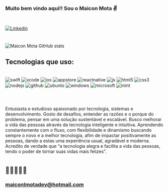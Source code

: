 

### Muito bem vindo aqui!! Sou o Maicon Mota ✌️<br>
#

[![Linkedin](	https://img.shields.io/badge/LinkedIn-0077B5?style=for-the-badge&logo=linkedin&logoColor=white)](https://www.linkedin.com/in/maicon-mota934496287/)

# 

![Maicon Mota GitHub stats](https://github-readme-stats.vercel.app/api?username=maiconlmotadev&show_icons=true&theme=dark)


## Tecnologias que uso:

<div style= "display: inline_block"><br/>
    <img align="center" alt="swift" src="https://img.shields.io/badge/Swift-FA7343?style=for-the-badge&logo=swift&logoColor=white"/>
    <img align="center" alt="xcode" src="https://img.shields.io/badge/Xcode-007ACC?style=for-the-badge&logo=Xcode&logoColor=white"/>
    <img align="center" alt="ios" src="https://img.shields.io/badge/iOS-000000?style=for-the-badge&logo=ios&logoColor=white"/>
    <img align="center" alt="appstore" src="https://img.shields.io/badge/App_Store-0D96F6?style=for-the-badge&logo=app-store&logoColor=white"/>
    <img align="center" alt="reactnative" src="https://img.shields.io/badge/React_Native-20232A?style=for-the-badge&logo=react&logoColor=61DAFB"/>
    <img align="center" alt="js" src="https://img.shields.io/badge/JavaScript-F7DF1E?style=for-the-badge&logo=javascript&logoColor=black"/>
    <img align="center" alt="html5" src="https://img.shields.io/badge/HTML5-E34F26?style=for-the-badge&logo=html5&logoColor=white"/>
    <img align="center" alt="css3" src="https://img.shields.io/badge/CSS3-1572B6?style=for-the-badge&logo=css3&logoColor=white"/>
    <img align="center" alt="nodejs" src="https://img.shields.io/badge/Node.js-43853D?style=for-the-badge&logo=node.js&logoColor=white"/>
    <img align="center" alt="github" src="https://img.shields.io/badge/GitHub-100000?style=for-the-badge&logo=github&logoColor=white"/>
    <img align="center" alt="ubunto" src="https://img.shields.io/badge/Ubuntu-E95420?style=for-the-badge&logo=ubuntu&logoColor=white"/>
    <img align="center" alt="windows" src="https://img.shields.io/badge/Windows-0078D6?style=for-the-badge&logo=windows&logoColor=white"/>
    <img align="center" alt="microsoft" src="https://img.shields.io/badge/Microsoft-666666?style=for-the-badge&logo=microsoft&logoColor=white"/>
    <img align="center" alt="mint" src="https://img.shields.io/badge/Linux_Mint-87CF3E?style=for-the-badge&logo=linux-mint&logoColor=white"/>

</div> <br>

#

Entusiasta e estudioso apaixonado por tecnologia, sistemas e desenvolvimento. Gosto de desafios, entender as razões e o porque do problema, pensar em uma solução sustentável e escalável.
Busco melhorar a vida das pessoas através da tecnologia inteligente e intuitiva. Aprendendo constantemente com o fluxo, com flexibilidade e dinamismo buscando sempre o novo e a melhor tecnologia, afim de impactar positivamente as pessoas, dando a estas uma experiência usual, agradável e moderna.
Acredito de verdade que “a tecnologia alegra e facilita a vida das pessoas, tendo o poder de tornar suas vidas mais felizes”.

#
##  
### maiconlmotadev@hotmail.com 
